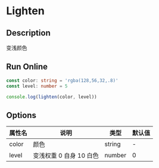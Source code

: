 # Lighten

## Description
变浅颜色

## Run Online

<RunCode :dependency="`
function isColor(color: string, type: 'HEX' | 'RGB' | 'RGBA'): boolean {
  const typeMap = {
    HEX: /^#([0-9a-fA-F]{6}|[0-9a-fA-F]{3})\$/g,
    RGB: /^[rR][gG][bB][\(]([\\s]*(2[0-4][0-9]|25[0-5]|[01]?[0-9][0-9]?)[\\s]*,){2}[\\s]*(2[0-4]\\d|25[0-5]|[01]?\\d\\d?)[\\s]*[\)]{1}\$/g,
    RGBA: /^[rR][gG][bB][aA][\(]([\\s]*(2[0-4][0-9]|25[0-5]|[01]?[0-9][0-9]?)[\\s]*,){3}[\\s]*(1|1.0|0|0.[0-9])[\\s]*[\)]{1}\$/g,
  }
  return typeMap[type].test(color)
}
const hexToRgba = (hex: string): string => {
  if (!isColor(hex, 'HEX'))
    return ''
  const getSingle = (start: number, end: number) => parseInt(\`0x\${hex.slice(start, end)}\${hex.slice(start, end)}\`)
  const getDouble = (start: number, end: number) => parseInt(\`0x\${hex.slice(start, end)}\`)
  const hexMap: {
    [key: number]: string
  } = {
    4: \`rgb(\${getSingle(1, 2)}, \${getSingle(2, 3)}, \${getSingle(3, 4)})\`,
    5: \`rgba(\${getSingle(1, 2)}, \${getSingle(2, 3)}, \${getSingle(3, 4)}, \${Math.round(getDouble(4, 5) / 255 * 100) / 100})\`,
    7: \`rgb(\${getDouble(1, 3)}, \${getDouble(3, 5)}, \${getDouble(5, 7)})\`,
    9: \`rgba(\${getDouble(1, 3)}, \${getDouble(3, 5)}, \${getDouble(5, 7)}, \${Math.round(getDouble(7, 9) / 255 * 100) / 100})\`,
  }
  return hexMap[hex.length] || ''
}
const rgbaToHex = (rgba: string): string => {
  if (!isColor(rgba, 'RGB') && !isColor(rgba, 'RGBA'))
    return ''
  const rgbaValue = rgba.replace('rgba(', '').replace('rgb(', '').replace(')', '')
  const [r, g, b, a] = rgbaValue.split(',').map(m => +m)
  if (r >= 0 && r <= 255 && g >= 0 && g <= 255 && b >= 0 && b <= 255)
    return \`#\${((1 << 24) + (r << 16) + (g << 8) + b).toString(16).slice(1)}\${(a || a === 0) ? (a * 255 | 1 << 8).toString(16).slice(1) : ''}\`
  return ''
}
function lighten(color: string, level: number = 10): string {
  if (!isColor(color, 'HEX') && !isColor(color, 'RGB') && !isColor(color, 'RGBA'))
    return ''
  let rgbaColor: string = ''
  let rgba: number[] = []
  let type: 'HEX' | 'RGB' | 'RGBA' = 'RGBA'
  if (isColor(color, 'HEX')) {
    rgbaColor = hexToRgba(color)
    type = 'HEX'
  }
  else {
    rgbaColor = color
    type = isColor(color, 'RGBA') ? 'RGBA' : 'RGB'
  }
  const rgbaValue = rgbaColor.replace('rgba(', '').replace('rgb(', '').replace(')', '')
  rgba = rgbaValue.split(',').map(m => +m)
  for (let i = 0; i < 3; i++) rgba[i] = Math.floor((255 - rgba[i]) * level / 10 + rgba[i])
  const typeMap = {
    HEX: '',
    RGB: \`rgb(\${rgba.join(',')})\`,
    RGBA: \`rgba(\${rgba.join(',')},\${rgba[3]})\`,
  }
  const lightenColor = typeMap[type]
  return lightenColor || rgbaToHex(lightenColor)
}`">

```ts
const color: string = 'rgba(128,56,32,.8)'
const level: number = 5

console.log(lighten(color, level))
```

</RunCode>

## Options

<div class="utils-table">

| 属性名 | 说明 | 类型 | 默认值 |
| --- | --- | --- | --- |
| color | 颜色 | string | - |
| level | 变浅权重 0 自身 10 白色 | number | 0 |

</div>